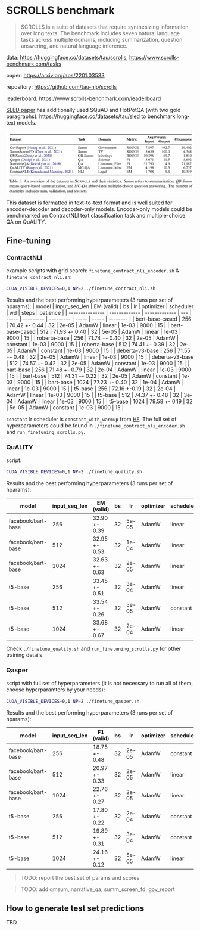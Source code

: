 # SCROLLS benchmark

> SCROLLS is a suite of datasets that require synthesizing information over long texts. The benchmark includes seven natural language tasks across multiple domains, including summarization, question answering, and natural language inference.

data: https://huggingface.co/datasets/tau/scrolls, https://www.scrolls-benchmark.com/tasks

paper: https://arxiv.org/abs/2201.03533

repository: https://github.com/tau-nlp/scrolls

leaderboard: https://www.scrolls-benchmark.com/leaderboard

[SLED paper](https://arxiv.org/abs/2208.00748) has additionally used SQuAD and HotPotQA (with two gold paragraphs): https://huggingface.co/datasets/tau/sled to benchmark long-text models.

![scrolls_datasets](./scrolls.png)

This dataset is formatted in text-to-text format and is well suited for encoder-decoder and decoder-only models. Encoder-only models could be benchmarked on ContractNLI text classification task and multiple-choice QA on QuALITY.

## Fine-tuning
### ContractNLI
example scripts with grid search: `finetune_contract_nli_encoder.sh` & `finetune_contract_nli.sh`:
```bash
CUDA_VISIBLE_DEVICES=0,1 NP=2 ./finetune_contract_nli.sh
```

Results and the best performing hyperparameters (3 runs per set of hparams):
| model           | input_seq_len | EM (valid)    | bs  | lr    | optimizer | scheduler | wd    | steps | patience |
| --------------- | ------------- | ------------- | --- | ----- | --------- | --------- | ----- | ----- | -------- |
| bert-base-cased | 256           | 70.42 +- 0.44 | 32  | 2e-05 | AdamW     | linear    | 1e-03 | 9000  | 15       |
| bert-base-cased | 512           | 71.93 +- 0.40 | 32  | 5e-05 | AdamW     | linear    | 1e-03 | 9000  | 15       |
| roberta-base    | 256           | 71.74 +- 0.40 | 32  | 2e-05 | AdamW     | constant  | 1e-03 | 9000  | 15       |
| roberta-base    | 512           | 74.41 +- 0.39 | 32  | 2e-05 | AdamW     | constant  | 1e-03 | 9000  | 15       |
| deberta-v3-base | 256           | 71.55 +- 0.48 | 32  | 2e-05 | AdamW     | linear    | 1e-03 | 9000  | 15       |
| deberta-v3-base | 512           | 74.57 +- 0.42 | 32  | 2e-05 | AdamW     | constant  | 1e-03 | 9000  | 15       |
| bart-base       | 256           | 71.48 +- 0.79 | 32  | 2e-04 | AdamW     | linear    | 1e-03 | 9000  | 15       |
| bart-base       | 512           | 74.31 +- 0.22 | 32  | 2e-05 | AdamW     | constant  | 1e-03 | 9000  | 15       |
| bart-base       | 1024          | 77.23 +- 0.40 | 32  | 1e-04 | AdamW     | linear    | 1e-03 | 9000  | 15       |
| t5-base         | 256           | 72.16 +-0.19  | 32  | 2e-04 | AdamW     | linear    | 1e-03 | 9000  | 15       |
| t5-base         | 512           | 74.37 +- 0.48 | 32  | 3e-04 | AdamW     | linear    | 1e-03 | 9000  | 15       |
| t5-base         | 1024          | 79.58 +- 0.19 | 32  | 5e-05 | AdamW     | constant  | 1e-03 | 9000  | 15       |

`constant` lr scheduler is `constant_with_warmup` from [HF](https://huggingface.co/docs/transformers/main_classes/optimizer_schedules#schedules). The full set of hyperparameters could be found in `./finetune_contract_nli_encoder.sh` and `run_finetuning_scrolls.py`.

### QuALITY
script:
```bash
CUDA_VISIBLE_DEVICES=0,1 NP=2 ./finetune_quality.sh
```

Results and the best performing hyperparameters (3 runs per set of hparams):

| model              | input_seq_len | EM (valid)    | bs  | lr    | optimizer | scheduler | wd    | steps | patience |
| ------------------ | ------------- | ------------- | --- | ----- | --------- | --------- | ----- | ----- | -------- |
| facebook/bart-base | 256           | 32.90 +- 0.39 | 32  | 5e-05 | AdamW     | linear    | 1e-03 | 6400  | 10       |
| facebook/bart-base | 512           | 32.95 +- 0.53 | 32  | 1e-04 | AdamW     | linear    | 1e-03 | 6400  | 10       |
| facebook/bart-base | 1024          | 32.63 +- 0.63 | 32  | 2e-05 | AdamW     | linear    | 1e-03 | 6400  | 10       |
| t5-base            | 256           | 33.45 +- 0.51 | 32  | 3e-04 | AdamW     | linear    | 1e-03 | 6400  | 10       |
| t5-base            | 512           | 33.54 +- 0.26 | 32  | 5e-05 | AdamW     | constant  | 1e-03 | 6400  | 10       |
| t5-base            | 1024          | 33.68 +- 0.67 | 32  | 2e-04 | AdamW     | linear    | 1e-03 | 6400  | 10       |

Check `./finetune_quality.sh` and `run_finetuning_scrolls.py` for other training details.


### Qasper
script with full set of hyperparameters (it is not necessary to run all of them, choose hyperparamters by your needs):
```bash
CUDA_VISIBLE_DEVICES=0,1 NP=2 ./finetune_qasper.sh
```

Results and the best performing hyperparameters (3 runs per set of hparams):

| model              | input_seq_len | F1 (valid)    | bs  | lr    | optimizer | scheduler | wd    | steps | patience |
| ------------------ | ------------- | ------------- | --- | ----- | --------- | --------- | ----- | ----- | -------- |
| facebook/bart-base | 256           | 18.75 +- 0.48 | 32  | 2e-05 | AdamW     | constant  | 1e-03 | 3200  | 15       |
| facebook/bart-base | 512           | 20.97 +- 0.33 | 32  | 2e-05 | AdamW     | linear    | 1e-03 | 3200  | 15       |
| facebook/bart-base | 1024          | 22.76 +- 0.27 | 32  | 2e-05 | AdamW     | linear    | 1e-03 | 3200  | 15       |
| t5-base            | 256           | 17.80 +- 0.22 | 32  | 2e-04 | AdamW     | constant  | 1e-03 | 3200  | 15       |
| t5-base            | 512           | 19.89 +- 0.31 | 32  | 3e-04 | AdamW     | constant  | 1e-03 | 3200  | 15       |
| t5-base            | 1024          | 24.16 +- 0.12 | 32  | 5e-05 | AdamW     | linear    | 1e-03 | 6400  | 15       |


> TODO: report the best set of params and scores

> TODO: add qmsum, narrative_qa, summ_screen_fd, gov_report

## How to generate test set predictions
TBD
